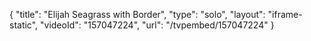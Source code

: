 {
    "title": "Elijah Seagrass with Border",
    "type": "solo",
    "layout": "iframe-static",
    "videoId": "157047224",
    "url": "\/tvpembed\/157047224"
}
